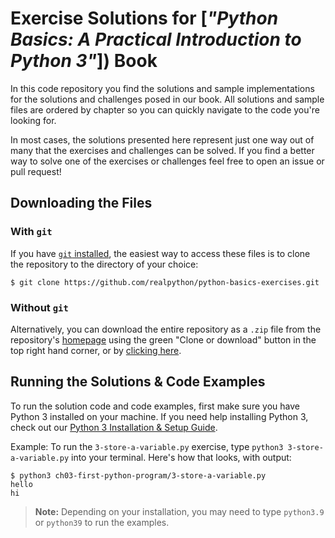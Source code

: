 # Exercise Solutions for [*"Python Basics: A Practical Introduction to Python 3"*]) Book

In this code repository you find the solutions and sample implementations for the solutions and challenges posed in our book. All solutions and sample files are ordered by chapter so you can quickly navigate to the code you're looking for.

In most cases, the solutions presented here represent just one way out of many that the exercises and challenges can be solved. If you find a better way to solve one of the exercises or challenges feel free to open an issue or pull request!


## Downloading the Files

### With `git`

If you have [`git` installed](https://realpython.com/python-git-github-intro/), the easiest way to access these files is to clone the repository to the directory of your choice:

```console
$ git clone https://github.com/realpython/python-basics-exercises.git
```

### Without `git`

Alternatively, you can download the entire repository as a `.zip` file from the repository's [homepage](https://github.com/realpython/python-basics-exercises) using the green "Clone or download" button in the top right hand corner, or by [clicking here](https://github.com/realpython/python-basics-exercises/archive/master.zip).

## Running the Solutions & Code Examples

To run the solution code and code examples, first make sure you have Python 3 installed on your machine. If you need help installing Python 3, check out our [Python 3 Installation & Setup Guide](https://realpython.com/installing-python/).

Example: To run the `3-store-a-variable.py` exercise, type `python3 3-store-a-variable.py` into your terminal. Here's how that looks, with output:

```console
$ python3 ch03-first-python-program/3-store-a-variable.py
hello
hi
```

> **Note:** Depending on your installation, you may need to type `python3.9` or `python39` to run the examples.
